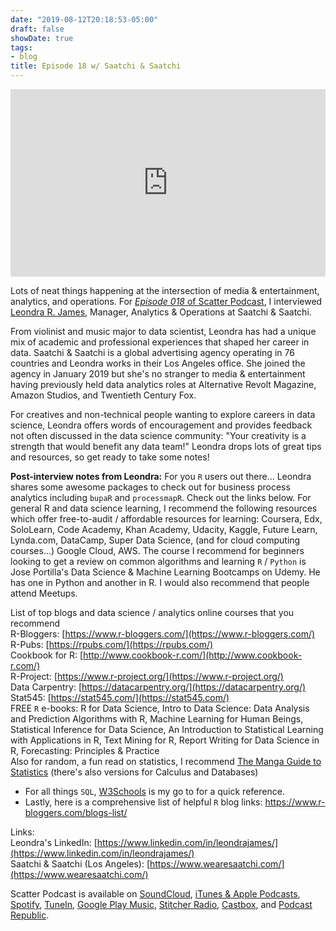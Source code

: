 ```yaml
---
date: "2019-08-12T20:18:53-05:00"
draft: false
showDate: true
tags:
- blog
title: Episode 18 w/ Saatchi & Saatchi
---
```


<iframe width="100%" height="300" scrolling="no" frameborder="no" allow="autoplay" src="https://w.soundcloud.com/player/?url=https%3A//api.soundcloud.com/tracks/658288223&color=%23ff5500&auto_play=false&hide_related=false&show_comments=true&show_user=true&show_reposts=false&show_teaser=true&visual=true"></iframe>
<br/>

Lots of neat things happening at the intersection of media & entertainment, analytics, and operations. For [_Episode 018_ of Scatter Podcast](https://soundcloud.com/scatterpodcast/episode-018), I interviewed [Leondra R. James](https://www.linkedin.com/in/leondrajames/), Manager, Analytics & Operations at Saatchi & Saatchi.

From violinist and music major to data scientist, Leondra has had a unique mix of academic and professional experiences that shaped her career in data. Saatchi & Saatchi is a global advertising agency operating in 76 countries and Leondra works in their Los Angeles office. She joined the agency in January 2019 but she's no stranger to media & entertainment having previously held data analytics roles at Alternative Revolt Magazine, Amazon Studios, and Twentieth Century Fox.

For creatives and non-technical people wanting to explore careers in data science, Leondra offers words of encouragement and provides feedback not often discussed in the data science community: "Your creativity is a strength that would benefit any data team!" Leondra drops lots of great tips and resources, so get ready to take some notes!

**Post-interview notes from Leondra:**
For you `R` users out there... Leondra shares some awesome packages to check out for business process analytics including `bupaR` and `processmapR`. Check out the links below. For general R and data science learning, I recommend the following resources which offer free-to-audit / affordable resources for learning: Coursera, Edx, SoloLearn, Code Academy, Khan Academy, Udacity, Kaggle, Future Learn, Lynda.com, DataCamp, Super Data Science, (and for cloud computing courses...) Google Cloud, AWS. The course I recommend for beginners looking to get a review on common algorithms and learning `R` / `Python` is Jose Portilla's Data Science & Machine Learning Bootcamps on Udemy. He has one in Python and another in R. I would also recommend that people attend Meetups.

List of top blogs and data science / analytics online courses that you recommend
<br/>R-Bloggers: [https://www.r-bloggers.com/](https://www.r-bloggers.com/)
<br/>R-Pubs: [https://rpubs.com/](https://rpubs.com/)
<br/>Cookbook for R: [http://www.cookbook-r.com/](http://www.cookbook-r.com/)
<br/>R-Project: [https://www.r-project.org/](https://www.r-project.org/)
<br/>Data Carpentry: [https://datacarpentry.org/](https://datacarpentry.org/)
<br/>Stat545: [https://stat545.com/](https://stat545.com/)
<br/>FREE `R` e-books: R for Data Science, Intro to Data Science: Data Analysis and Prediction Algorithms with R, Machine Learning for Human Beings, Statistical Inference for Data Science, An Introduction to Statistical Learning with Applications in R, Text Mining for R, Report Writing for Data Science in R, Forecasting: Principles & Practice
<br/>Also for random, a fun read on statistics, I recommend [The Manga Guide to Statistics](https://nostarch.com/download/manga_statistics_sample.pdf) (there's also versions for Calculus and Databases)
- For all things `SQL`, [W3Schools](https://www.w3schools.com/sql/default.asp) is my go to for a quick reference.
- Lastly, here is a comprehensive list of helpful `R` blog links: https://www.r-bloggers.com/blogs-list/

Links:
<br/>Leondra's LinkedIn: [https://www.linkedin.com/in/leondrajames/](https://www.linkedin.com/in/leondrajames/)
<br/>Saatchi & Saatchi (Los Angeles): [https://www.wearesaatchi.com/](https://www.wearesaatchi.com/)

Scatter Podcast is available on [SoundCloud](https://soundcloud.com/scatterpodcast), [iTunes & Apple Podcasts](https://podcasts.apple.com/us/podcast/scatter-podcast/id1458544194), [Spotify](https://open.spotify.com/show/64UpJwByrdsrLSYObuEeHx?si=n_UlBzrYQv6ptBjeXfSOsw), [TuneIn](https://tunein.com/podcasts/Business--Economics-Podcasts/Scatter-Podcast-p1216105/), [Google Play Music](https://playmusic.app.goo.gl/?ibi=com.google.PlayMusic&isi=691797987&ius=googleplaymusic&apn=com.google.android.music&link=https://play.google.com/music/m/Iqayzaqkmvhu5op3yehzbj5bus4?t%3DScatter_Podcast%26pcampaignid%3DMKT-na-all-co-pr-mu-pod-16), [Stitcher Radio](https://www.stitcher.com/podcast/scatter-podcast/httpssoundcloudcomscatterpodcast), [Castbox](https://castbox.fm/channel/id2083174), and [Podcast Republic](https://www.podcastrepublic.net/podcast/1458544194).